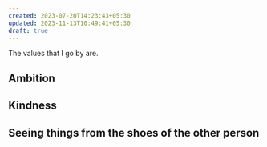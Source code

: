 ```yaml
---
created: 2023-07-20T14:23:43+05:30
updated: 2023-11-13T10:49:41+05:30
draft: true
---
```

The values that I go by are.

## Ambition

## Kindness

## Seeing things from the shoes of the other person

